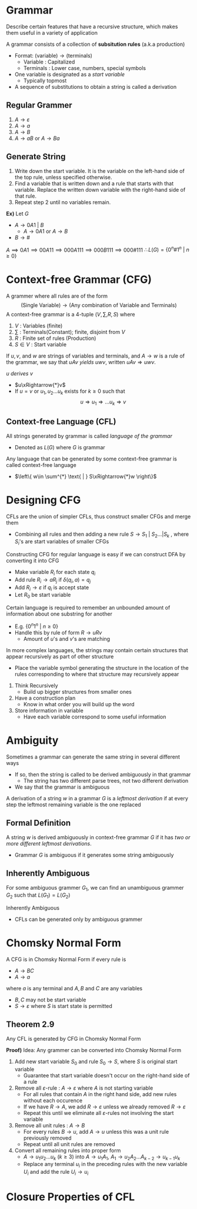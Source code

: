 # Grammar
Describe certain features that have a recursive structure, which makes them useful in a variety of application

A grammar consists of a collection of **subsitution rules** (a.k.a production)
- Format: $\text{(variable)}\to\text{(terminals)}$
	- Variable : Capitalized
	- Terminals : Lower case, numbers, special symbols
- One variable is designated as a *start variable*
	- Typically topmost
- A sequence of substitutions to obtain a string is called a derivation

## Regular Grammer
1. $A\to \varepsilon$
2. $A\to a$
3. $A\to B$
4. $A\to aB$ or $A\to Ba$

## Generate String
1. Write down the start variable. It is the variable on the left-hand side of the top rule, unless specified otherwise. 
2. Find a variable that is written down and a rule that starts with that variable. Replace the written down variable with the right-hand side of that rule. 
3. Repeat step 2 until no variables remain.

**Ex)**
Let $G$
- $A\to 0A 1\text{ | }B$
	- $A\to0A1$ or $A\to B$
- $B\to\#$

$A\implies 0A 1\implies 00A 11\implies 000A 111\implies 000B 111 \implies 000\# 111$
$\therefore L(G)=\{ 0^{n}\# 1^{n}\text{ | }n\geq 0\}$

# Context-free Grammar (CFG)
A grammer where all rules are of the form
$$\text{(Single Variable)}\to\text{(Any combination of Variable and Terminals)}$$
A context-free grammar is a 4-tuple $\left( V,\sum,R,S \right)$ where
1. $V$ : Variables (finite)
2. $\sum$ : Terminals(Constant); finite, disjoint from $V$
3. $R$ : Finite set of rules (Production)
4. $S\in V$ : Start variable

If $u, v$, and $w$ are strings of variables and terminals, and $A → w$ is a rule of the grammar, we say that $uAv$ *yields* $uwv$, written $uAv \Rightarrow uwv$. 

$u$ *derives* $v$
- $u\xRightarrow{*}v$
- If $u=v$ or $u_{1},u_{2}\dots u_{k}$ exists for $k\geq 0$ such that $$u\Rightarrow u_{1}\Rightarrow\dots u_{k}\Rightarrow v$$
## Context-free Language (CFL)
All strings generated by grammar is called *language of the grammar*
- Denoted as $L(G)$ where $G$ is grammar

Any language that can be generated by some context-free grammar is called context-free language
- $\left\{  w\in \sum^{*} \text{ | } S\xRightarrow{*}w  \right\}$

# Designing CFG
CFLs are the union of simpler CFLs, thus construct smaller CFGs and merge them
- Combining all rules and then adding a new rule $S\to S_{1}\text{ | }S_{2} \dots | S_{k}$ , where $S_{i}$'s are start variables of smaller CFGs

Constructing CFG for regular language is easy if we can construct DFA by converting it into CFG
- Make variable $R_{i}$ for each state $q_{i}$
- Add rule $R_{i}\to aR_{j}$ if $\delta(q_{i}, a)=q_{j}$
- Add $R_{i}\to\varepsilon$ if $q_{i}$ is accept state
- Let $R_{0}$ be start variable

Certain language is required to remember an unbounded amount of information about one substring for another
- E.g. $\{ 0^{n}1^{n}\text{ | }n\geq 0 \}$
- Handle this by rule of form $R\to uRv$
	- Amount of $u$'s and $v$'s are matching

In more complex languages, the strings may contain certain structures that appear recursively as part of other structure
- Place the variable symbol generating the structure in the location of the rules corresponding to where that structure may recursively appear

1. Think Recursively
	- Build up bigger structures from smaller ones
2. Have a construction plan
	- Know in what order you will build up the word
3. Store information in variable
	- Have each variable correspond to some useful information

# Ambiguity
Sometimes a grammar can generate the same string in several different ways
- If so, then the string is called to be derived ambiguously in that grammar
	- The string has two different parse trees, not two different derivation
- We say that the grammar is ambiguous

A derivation of a string $w$ in a grammar $G$ is a *leftmost derivation* if at every step the leftmost remaining variable is the one replaced

## Formal Definition
A string $w$ is derived ambiguously in context-free grammar $G$ if it has *two or more different leftmost derivations*. 
- Grammar $G$ is ambiguous if it generates some string ambiguously

## Inherently Ambiguous
For some ambiguous grammer $G_{1}$, we can find an unambiguous grammer $G_{2}$ such that $L(G_{1})=L(G_{2})$

Inherently Ambiguous
- CFLs can be generated only by ambiguous grammer

# Chomsky Normal Form
A CFG is in Chomsky Normal Form if every rule is 
- $A\to BC$
- $A\to a$

where $a$ is any terminal and $A,B$ and $C$ are any variables
- $B,C$ may not be start variable
- $S\to\varepsilon$ where $S$ is start state is permitted

## Theorem 2.9
Any CFL is generated by CFG in Chomsky Normal Form

**Proof)**
Idea: Any grammer can be converted into Chomsky Normal Form

1. Add new start variable $S_{0}$ and rule $S_{0}\to S$, where $S$ is original start variable
	- Guarantee that start variable doesn't occur on the right-hand side of a rule
2. Remove all $\varepsilon$-rule : $A\to\varepsilon$ where $A$ is not starting variable
	- For all rules that contain $A$ in the right hand side,  add new rules without each occurence
	- If we have $R\to A$, we add $R\to\varepsilon$ unless we already removed $R\to \varepsilon$
	- Repeat this until we eliminate all $\varepsilon$-rules not involving the start variable
3. Remove all unit rules : $A\to B$
	- For every rules $B\to u$, add $A\to u$ unless this was a unit rule previously removed
	- Repeat until all unit rules are removed
4. Convert all remaining rules into proper form
	- $A\to u_{1}u_{2}\dots u_{k}\text{ } (k\geq3)$ into $A\to u_{1}A_{1}$, $A_{1}\to u_{2}A_{2}\dots A_{k-2}\to u_{k-1}u_{k}$
	- Replace any terminal $u_{i}$ in the preceding rules with the new variable $U_{i}$ and add the rule $U_{i}\to u_{i}$

# Closure Properties of CFL

